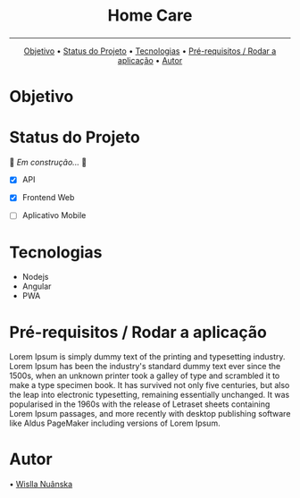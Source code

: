 



<h1 align="center">   Home Care </h1>
<h3 align="center">    </h3>

______________________________________________________________
<p align="center">
 <a href="#objetivo">Objetivo</a> •
  <a href="#features">Status do Projeto</a> • 
   <a href="#tecnologias">Tecnologias</a> • 
   <a href="#contribuicao"> Pré-requisitos / Rodar a aplicação</a> • 
 <a href="#autor">Autor</a>
</p>

<div  id="objetivo"> <h1> Objetivo </h1> </div>
<p> 
 
 
<div  id="features"> <h1> Status do Projeto </h1> </div>

:construction: *Em construção...* :construction:
- [x] API
- [x] Frontend Web
- [ ] Aplicativo Mobile


<div  id="tecnologias"> <h1> Tecnologias </h1> </div>
<ul>
<li>  Nodejs </li> 
<li>  Angular </li> 
<li>  PWA </li> 
</ul>
<div  id="contribuicao"> <h1>Pré-requisitos / Rodar a aplicação </h1> </div>
<p> 
Lorem Ipsum is simply dummy text of the printing and typesetting industry. Lorem Ipsum has been the industry's standard dummy text ever since the 1500s, when an unknown printer took a galley of type and scrambled it to make a type specimen book. It has survived not only five centuries, but also the leap into electronic typesetting, remaining essentially unchanged. It was popularised in the 1960s with the release of Letraset sheets containing Lorem Ipsum passages, and more recently with desktop publishing software like Aldus PageMaker including versions of Lorem Ipsum.

</p>
<div  id="autor"> <h1> Autor </h1> </div>
<p> 
• <a href="https://www.linkedin.com/in/wislla-nuanska-b124371a4/"> Wislla Nuânska </a>
</p>
<p> 

</p>

